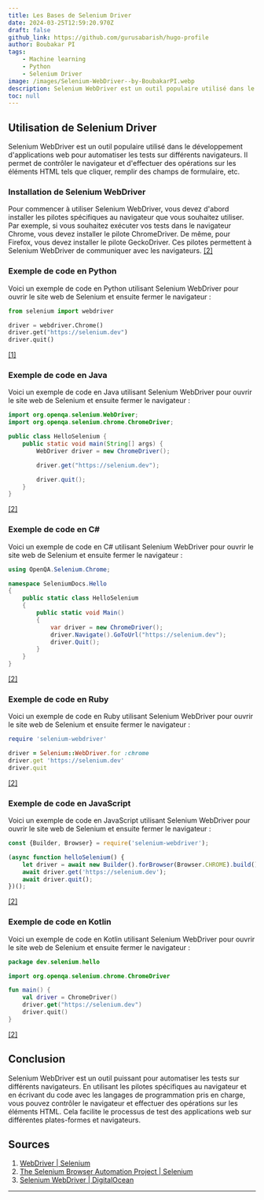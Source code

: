 ```yaml
---
title: Les Bases de Selenium Driver
date: 2024-03-25T12:59:20.970Z
draft: false
github_link: https://github.com/gurusabarish/hugo-profile
author: Boubakar PI
tags:
    - Machine learning
    - Python
    - Selenium Driver
image: /images/Selenium-WebDriver--by-BoubakarPI.webp
description: Selenium WebDriver est un outil populaire utilisé dans le développement d'applications web pour automatiser les tests sur différents navigateurs.
toc: null
---
```


## Utilisation de Selenium Driver

Selenium WebDriver est un outil populaire utilisé dans le développement d'applications web pour automatiser les tests sur différents navigateurs. Il permet de contrôler le navigateur et d'effectuer des opérations sur les éléments HTML tels que cliquer, remplir des champs de formulaire, etc.

### Installation de Selenium WebDriver

Pour commencer à utiliser Selenium WebDriver, vous devez d'abord installer les pilotes spécifiques au navigateur que vous souhaitez utiliser. Par exemple, si vous souhaitez exécuter vos tests dans le navigateur Chrome, vous devez installer le pilote ChromeDriver. De même, pour Firefox, vous devez installer le pilote GeckoDriver. Ces pilotes permettent à Selenium WebDriver de communiquer avec les navigateurs. [[2]](https://www.selenium.dev/documentation/)

### Exemple de code en Python

Voici un exemple de code en Python utilisant Selenium WebDriver pour ouvrir le site web de Selenium et ensuite fermer le navigateur :

```python
from selenium import webdriver

driver = webdriver.Chrome()
driver.get("https://selenium.dev")
driver.quit()
```
[[1]](https://www.selenium.dev/documentation/)

### Exemple de code en Java

Voici un exemple de code en Java utilisant Selenium WebDriver pour ouvrir le site web de Selenium et ensuite fermer le navigateur :

```java
import org.openqa.selenium.WebDriver;
import org.openqa.selenium.chrome.ChromeDriver;

public class HelloSelenium {
    public static void main(String[] args) {
        WebDriver driver = new ChromeDriver();

        driver.get("https://selenium.dev");

        driver.quit();
    }
}
```
[[2]](https://www.selenium.dev/documentation/)


### Exemple de code en C#

Voici un exemple de code en C# utilisant Selenium WebDriver pour ouvrir le site web de Selenium et ensuite fermer le navigateur :

```csharp
using OpenQA.Selenium.Chrome;

namespace SeleniumDocs.Hello
{
    public static class HelloSelenium
    {
        public static void Main()
        {
            var driver = new ChromeDriver();
            driver.Navigate().GoToUrl("https://selenium.dev");
            driver.Quit();
        }
    }
}
```
[[2]](https://www.selenium.dev/documentation/)

### Exemple de code en Ruby

Voici un exemple de code en Ruby utilisant Selenium WebDriver pour ouvrir le site web de Selenium et ensuite fermer le navigateur :

```ruby
require 'selenium-webdriver'

driver = Selenium::WebDriver.for :chrome
driver.get 'https://selenium.dev'
driver.quit
```
[[2]](https://www.selenium.dev/documentation/)

### Exemple de code en JavaScript

Voici un exemple de code en JavaScript utilisant Selenium WebDriver pour ouvrir le site web de Selenium et ensuite fermer le navigateur :

```javascript
const {Builder, Browser} = require('selenium-webdriver');

(async function helloSelenium() {
    let driver = await new Builder().forBrowser(Browser.CHROME).build();
    await driver.get('https://selenium.dev');
    await driver.quit();
})();
```
[[2]](https://www.selenium.dev/documentation/)

### Exemple de code en Kotlin

Voici un exemple de code en Kotlin utilisant Selenium WebDriver pour ouvrir le site web de Selenium et ensuite fermer le navigateur :

```kotlin
package dev.selenium.hello

import org.openqa.selenium.chrome.ChromeDriver

fun main() {
    val driver = ChromeDriver()
    driver.get("https://selenium.dev")
    driver.quit()
}
```
[[2]](https://www.selenium.dev/documentation/)

## Conclusion

Selenium WebDriver est un outil puissant pour automatiser les tests sur différents navigateurs. En utilisant les pilotes spécifiques au navigateur et en écrivant du code avec les langages de programmation pris en charge, vous pouvez contrôler le navigateur et effectuer des opérations sur les éléments HTML. Cela facilite le processus de test des applications web sur différentes plates-formes et navigateurs.

## Sources
1. [WebDriver | Selenium](https://www.selenium.dev/documentation/en/webdriver/)
2. [The Selenium Browser Automation Project | Selenium](https://www.selenium.dev/documentation/en/)
3. [Selenium WebDriver | DigitalOcean](https://www.digitalocean.com/community/tutorials/how-to-use-selenium-with-python-and-3-7)

---
